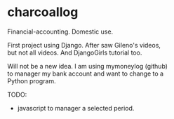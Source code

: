 # charcoallog
Financial-accounting. Domestic use.

First project using Django. After saw Gileno's videos,<br>
but not all videos. And DjangoGirls tutorial too.

Will not be a new idea. I am using mymoneylog (github)<br>
to manager my bank account and want to change to a <br>
Python program.

TODO:<br>
- javascript to manager a selected period.


